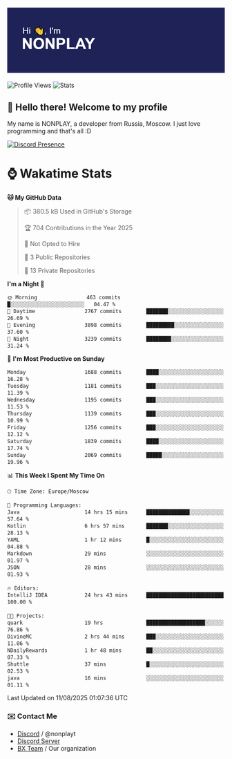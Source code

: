 ![Discord Presence](./header.png)
<br></br>
![Profile Views](https://komarev.com/ghpvc/?username=NONPLAYT&color=blue&style=for-the-badge)
![Stats](https://img.shields.io/badge/0%25-OPTIMIZED-orange?style=for-the-badge)


## :wave: Hello there! Welcome to my profile

My name is NONPLAY, a developer from Russia, Moscow. I just love programming and that's all :D

[![Discord Presence](https://lanyard.cnrad.dev/api/597087584090587177?showDisplayName=true)](https://discord.com/users/597087584090587177) 

# ⌚ Wakatime Stats

<!--START_SECTION:waka-->
**🐱 My GitHub Data** 

> 📦 380.5 kB Used in GitHub's Storage 
 > 
> 🏆 704 Contributions in the Year 2025
 > 
> 🚫 Not Opted to Hire
 > 
> 📜 3 Public Repositories 
 > 
> 🔑 13 Private Repositories 
 > 
**I'm a Night 🦉** 

```text
🌞 Morning                463 commits         █░░░░░░░░░░░░░░░░░░░░░░░░   04.47 % 
🌆 Daytime                2767 commits        ███████░░░░░░░░░░░░░░░░░░   26.69 % 
🌃 Evening                3898 commits        █████████░░░░░░░░░░░░░░░░   37.60 % 
🌙 Night                  3239 commits        ████████░░░░░░░░░░░░░░░░░   31.24 % 
```
📅 **I'm Most Productive on Sunday** 

```text
Monday                   1688 commits        ████░░░░░░░░░░░░░░░░░░░░░   16.28 % 
Tuesday                  1181 commits        ███░░░░░░░░░░░░░░░░░░░░░░   11.39 % 
Wednesday                1195 commits        ███░░░░░░░░░░░░░░░░░░░░░░   11.53 % 
Thursday                 1139 commits        ███░░░░░░░░░░░░░░░░░░░░░░   10.99 % 
Friday                   1256 commits        ███░░░░░░░░░░░░░░░░░░░░░░   12.12 % 
Saturday                 1839 commits        ████░░░░░░░░░░░░░░░░░░░░░   17.74 % 
Sunday                   2069 commits        █████░░░░░░░░░░░░░░░░░░░░   19.96 % 
```


📊 **This Week I Spent My Time On** 

```text
🕑︎ Time Zone: Europe/Moscow

💬 Programming Languages: 
Java                     14 hrs 15 mins      ██████████████░░░░░░░░░░░   57.64 % 
Kotlin                   6 hrs 57 mins       ███████░░░░░░░░░░░░░░░░░░   28.13 % 
YAML                     1 hr 12 mins        █░░░░░░░░░░░░░░░░░░░░░░░░   04.88 % 
Markdown                 29 mins             ░░░░░░░░░░░░░░░░░░░░░░░░░   01.97 % 
JSON                     28 mins             ░░░░░░░░░░░░░░░░░░░░░░░░░   01.93 % 

🔥 Editors: 
IntelliJ IDEA            24 hrs 43 mins      █████████████████████████   100.00 % 

🐱‍💻 Projects: 
quark                    19 hrs              ███████████████████░░░░░░   76.86 % 
DivineMC                 2 hrs 44 mins       ███░░░░░░░░░░░░░░░░░░░░░░   11.06 % 
NDailyRewards            1 hr 48 mins        ██░░░░░░░░░░░░░░░░░░░░░░░   07.33 % 
Shuttle                  37 mins             █░░░░░░░░░░░░░░░░░░░░░░░░   02.53 % 
java                     16 mins             ░░░░░░░░░░░░░░░░░░░░░░░░░   01.11 % 
```


 Last Updated on 11/08/2025 01:07:36 UTC
<!--END_SECTION:waka-->

### ✉️ Contact Me

- [Discord](https://discord.com/users/597087584090587177) / @nonplayt
- [Discord Server](https://discord.gg/qNyybSSPm5)
- [BX Team](https://github.com/BX-Team) / Our organization
